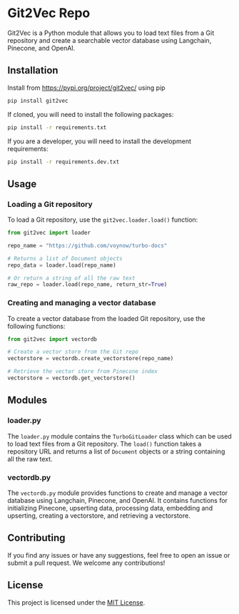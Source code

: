 # Git2Vec Repo

Git2Vec is a Python module that allows you to load text files from a Git repository and create a searchable vector database using Langchain, Pinecone, and OpenAI.

## Installation

Install from https://pypi.org/project/git2vec/ using pip

```bash
pip install git2vec
```

If cloned, you will need to install the following packages:

```bash
pip install -r requirements.txt
```

If you are a developer, you will need to install the development requirements:

```bash
pip install -r requirements.dev.txt
```

## Usage

### Loading a Git repository

To load a Git repository, use the `git2vec.loader.load()` function:

```python
from git2vec import loader

repo_name = "https://github.com/voynow/turbo-docs"

# Returns a list of Document objects
repo_data = loader.load(repo_name)

# Or return a string of all the raw text
raw_repo = loader.load(repo_name, return_str=True)
```

### Creating and managing a vector database

To create a vector database from the loaded Git repository, use the following functions:

```python
from git2vec import vectordb

# Create a vector store from the Git repo
vectorstore = vectordb.create_vectorstore(repo_name)

# Retrieve the vector store from Pinecone index
vectorstore = vectordb.get_vectorstore()
```

## Modules

### loader.py

The `loader.py` module contains the `TurboGitLoader` class which can be used to load text files from a Git repository. The `load()` function takes a repository URL and returns a list of `Document` objects or a string containing all the raw text.

### vectordb.py

The `vectordb.py` module provides functions to create and manage a vector database using Langchain, Pinecone, and OpenAI. It contains functions for initializing Pinecone, upserting data, processing data, embedding and upserting, creating a vectorstore, and retrieving a vectorstore.

## Contributing

If you find any issues or have any suggestions, feel free to open an issue or submit a pull request. We welcome any contributions!

## License

This project is licensed under the [MIT License](https://opensource.org/licenses/MIT).